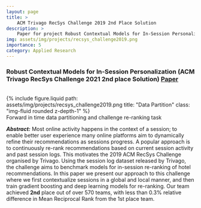 ```yaml
---
layout: page
title: >
    ACM Trivago RecSys Challenge 2019 2nd Place Solution
description: >
    Paper for project Robust Contextual Models for In-Session Personalization (ACM Trivago RecSys Challenge 2019 2nd place Solution)
img: assets/img/projects/recsys_challenge2019.png
importance: 5
category: Applied Research
---
```


### Robust Contextual Models for In-Session Personalization (ACM **Trivago** RecSys Challenge 2021 **2nd** place Solution) [Paper](/assets/pdf/recsys2019_challenge.pdf)

<br />

<div class="row">
    <div class="col-sm mt-3 mt-md-0">
        {% include figure.liquid path: assets/img/projects/recsys_challenge2019.png title: "Data Partition" class: "img-fluid rounded z-depth-1" %}
    </div>
</div>
<div class="caption">
    Forward in time data partitioning and challenge re-ranking task
</div>

***Abstract:*** Most online activity happens in the context of a session; to enable better user experience many online platforms aim to dynamically refine their recommendations as sessions progress. A popular approach is to continuously re-rank recommendations based on current session activity and past session logs. This motivates
the 2019 ACM RecSys Challenge organised by Trivago. Using the session log dataset released by Trivago, the challenge aims to benchmark models for in-session re-ranking of hotel recommendations. In this paper we present our approach to this challenge where we first contextualize sessions in a global and local manner, and then train gradient boosting and deep learning models for re-ranking. Our team achieved **2nd** place out of over 570 teams, with less than 0.3% relative difference in Mean Reciprocal Rank from the 1st place team.